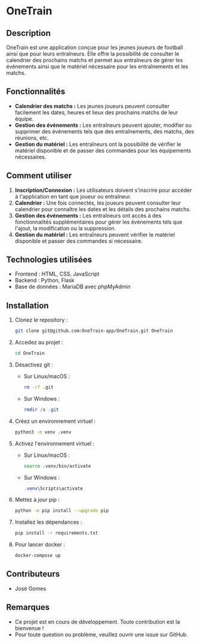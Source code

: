 # OneTrain

## Description
OneTrain est une application conçue pour les jeunes joueurs de football ainsi que pour leurs entraîneurs. Elle offre la possibilité de consulter le calendrier des prochains matchs et permet aux entraîneurs de gérer les événements ainsi que le matériel nécessaire pour les entraînements et les matchs.

## Fonctionnalités
- **Calendrier des matchs :** Les jeunes joueurs peuvent consulter facilement les dates, heures et lieux des prochains matchs de leur équipe.
- **Gestion des événements :** Les entraîneurs peuvent ajouter, modifier ou supprimer des événements tels que des entraînements, des matchs, des réunions, etc.
- **Gestion du matériel :** Les entraîneurs ont la possibilité de vérifier le matériel disponible et de passer des commandes pour les équipements nécessaires.

## Comment utiliser
1. **Inscription/Connexion :** Les utilisateurs doivent s'inscrire pour accéder à l'application en tant que joueur ou entraîneur.
2. **Calendrier :** Une fois connectés, les joueurs peuvent consulter leur calendrier pour connaître les dates et les détails des prochains matchs.
3. **Gestion des événements :** Les entraîneurs ont accès à des fonctionnalités supplémentaires pour gérer les événements tels que l'ajout, la modification ou la suppression.
4. **Gestion du matériel :** Les entraîneurs peuvent vérifier le matériel disponible et passer des commandes si nécessaire.

## Technologies utilisées
- Frontend : HTML, CSS, JavaScript
- Backend : Python, Flask
- Base de données : MariaDB avec phpMyAdmin
## Installation

1. Clonez le repository : 
    ```bash
    git clone git@github.com:OneTrain-app/OneTrain.git OneTrain
    ```
2. Accedez au projet :
    ```bash
    cd OneTrain
    ```
   
3. Désactivez git :
   - Sur Linux/macOS : 
        ```bash
        rm -rf .git
        ```
    - Sur Windows : 
        ```powershell
        rmdir /s .git
        ```

4. Créez un environnement virtuel : 
    ```bash
    python3 -m venv .venv
    ```
   
5. Activez l'environnement virtuel :
    - Sur Linux/macOS : 
        ```bash
        source .venv/bin/activate
        ```
    - Sur Windows : 
        ```powershell
        .venv\Scripts\activate
        ```

6. Mettez à jour pip : 
    ```bash
    python -m pip install --upgrade pip
    ```

7. Installez les dépendances : 
    ```bash
    pip install -r requirements.txt
    ```

8. Pour lancer docker : 
    ```bash
    docker-compose up
    ```

## Contributeurs
- José Gomes


## Remarques
- Ce projet est en cours de développement. Toute contribution est la bienvenue !
- Pour toute question ou problème, veuillez ouvrir une issue sur GitHub.
